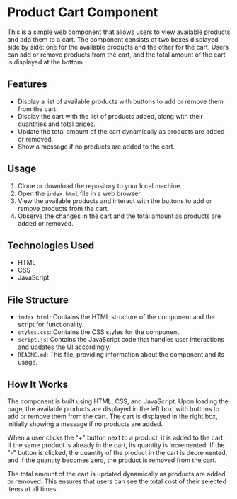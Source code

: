 # Product Cart Component

This is a simple web component that allows users to view available products and add them to a cart. The component consists of two boxes displayed side by side: one for the available products and the other for the cart. Users can add or remove products from the cart, and the total amount of the cart is displayed at the bottom.

## Features

- Display a list of available products with buttons to add or remove them from the cart.
- Display the cart with the list of products added, along with their quantities and total prices.
- Update the total amount of the cart dynamically as products are added or removed.
- Show a message if no products are added to the cart.

## Usage

1. Clone or download the repository to your local machine.
2. Open the `index.html` file in a web browser.
3. View the available products and interact with the buttons to add or remove products from the cart.
4. Observe the changes in the cart and the total amount as products are added or removed.

## Technologies Used

- HTML
- CSS
- JavaScript

## File Structure

- `index.html`: Contains the HTML structure of the component and the script for functionality.
- `styles.css`: Contains the CSS styles for the component.
- `script.js`:  Contains the JavaScript code that handles user interactions and updates the UI accordingly.
- `README.md`: This file, providing information about the component and its usage.

## How It Works

The component is built using HTML, CSS, and JavaScript. Upon loading the page, the available products are displayed in the left box, with buttons to add or remove them from the cart. The cart is displayed in the right box, initially showing a message if no products are added.

When a user clicks the "+" button next to a product, it is added to the cart. If the same product is already in the cart, its quantity is incremented. If the "-" button is clicked, the quantity of the product in the cart is decremented, and if the quantity becomes zero, the product is removed from the cart.

The total amount of the cart is updated dynamically as products are added or removed. This ensures that users can see the total cost of their selected items at all times.
